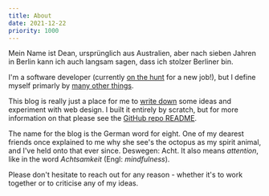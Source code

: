 ```yaml
---
title: About
date: 2021-12-22
priority: 1000
---
```

Mein Name ist Dean, ursprünglich aus Australien, aber nach sieben Jahren in Berlin kann ich auch langsam sagen, dass ich stolzer Berliner bin.

I'm a software developer (currently [on the hunt](hire-me.html) for a new job!), but I define myself primarly by [many other things](my-areas.html).

This blog is really just a place for me to [write down](why-write.md) some ideas and experiment with web design. I built it entirely by scratch, but for more information on that please see the [GitHub repo README](https://github.com/deanrobertcook/acht).

The name for the blog is the German word for eight. One of my dearest friends once explained to me why she see's the octopus as my spirit animal, and I've held onto that ever since. Deswegen: Acht. It also means *attention*, like in the word *Achtsamkeit* (Engl: *mindfulness*).

Please don't hesitate to reach out for any reason - whether it's to work together or to criticise any of my ideas. 
